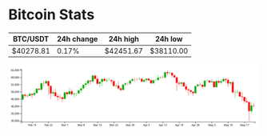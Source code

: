# Bitcoin Stats

BTC/USDT|24h change|24h high|24h low|
|---|---|---|---|
|$40278.81|0.17%|$42451.67|$38110.00|

<img src="./chart.svg">
